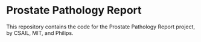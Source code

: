 # Prostate Pathology Report
This repository contains the code for the Prostate Pathology Report project, by CSAIL, MIT, and Philips.
